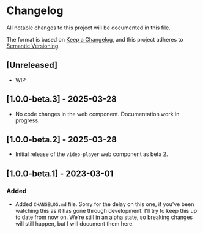 # Changelog

All notable changes to this project will be documented in this file.

The format is based on [Keep a Changelog](https://keepachangelog.com/en/1.0.0/),
and this project adheres to [Semantic Versioning](https://semver.org/spec/v2.0.0.html).

## [Unreleased]

- WIP

## [1.0.0-beta.3] - 2025-03-28

- No code changes in the web component. Documentation work in progress.

## [1.0.0-beta.2] - 2025-03-28

- Initial release of the `video-player` web component as beta 2.

## [1.0.0-beta.1] - 2023-03-01

### Added

- Added `CHANGELOG.md` file. Sorry for the delay on this one, if you've been watching this as it has gone through development. I'll try to keep this up to date from now on. We're still in an alpha state, so breaking changes will still happen, but I will document them here.
